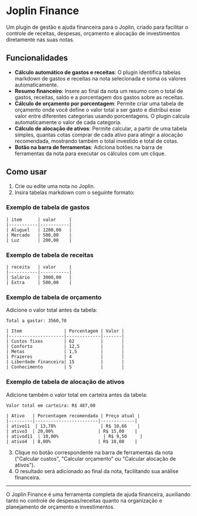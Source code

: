 # Joplin Finance

Um plugin de gestão e ajuda financeira para o Joplin, criado para facilitar o controle de receitas, despesas, orçamento e alocação de investimentos diretamente nas suas notas.

## Funcionalidades
- **Cálculo automático de gastos e receitas**: O plugin identifica tabelas markdown de gastos e receitas na nota selecionada e soma os valores automaticamente.
- **Resumo financeiro**: Insere ao final da nota um resumo com o total de gastos, receitas, saldo e a porcentagem dos gastos sobre as receitas.
- **Cálculo de orçamento por porcentagem**: Permite criar uma tabela de orçamento onde você define o valor total a ser gasto e distribui esse valor entre diferentes categorias usando porcentagens. O plugin calcula automaticamente o valor de cada categoria.
- **Cálculo de alocação de ativos**: Permite calcular, a partir de uma tabela simples, quantas cotas comprar de cada ativo para atingir a alocação recomendada, mostrando também o total investido e total de cotas.
- **Botão na barra de ferramentas**: Adiciona botões na barra de ferramentas da nota para executar os cálculos com um clique.

## Como usar
1. Crie ou edite uma nota no Joplin.
2. Insira tabelas markdown com o seguinte formato:

### Exemplo de tabela de gastos
```
| item      | valor     |
|-----------|-----------|
| Aluguel   | 1200,00   |
| Mercado   | 500,00    |
| Luz       | 200,00    |
```

### Exemplo de tabela de receitas
```
| receita   | valor     |
|-----------|-----------|
| Salário   | 3000,00   |
| Extra     | 500,00    |
```

### Exemplo de tabela de orçamento
Adicione o valor total antes da tabela:

```
Total a gastar: 3560,70

| Item                | Porcentagem | Valor |
|---------------------|-------------|-------|
| Custos fixos        | 62          |       |
| Conforto            | 12,5        |       |
| Metas               | 1,5         |       |
| Prazeres            | 4           |       |
| Liberdade financeira| 15          |       |
| Conhecimento        | 5           |       |
```

### Exemplo de tabela de alocação de ativos
Adicione também o valor total em carteira antes da tabela:

```
Valor total em carteira: R$ 487,00

| Ativo   | Porcentagem recomendada | Preço atual |
|---------|------------------------|-------------|
| ativo11  | 13,78%                 | R$ 10,66    |
| ativo3  | 20,00%                 | R$ 15,00    |
| ativod11  | 10,00%                 | R$ 9,50     |
| ativo4  | 8,00%                  | R$ 10,00    |
```

3. Clique no botão correspondente na barra de ferramentas da nota ("Calcular custos", "Calcular orçamento" ou "Calcular alocação de ativos").
4. O resultado será adicionado ao final da nota, facilitando sua análise financeira.

---

O Joplin Finance é uma ferramenta completa de ajuda financeira, auxiliando tanto no controle de despesas/receitas quanto na organização e planejamento de orçamento e investimentos.
